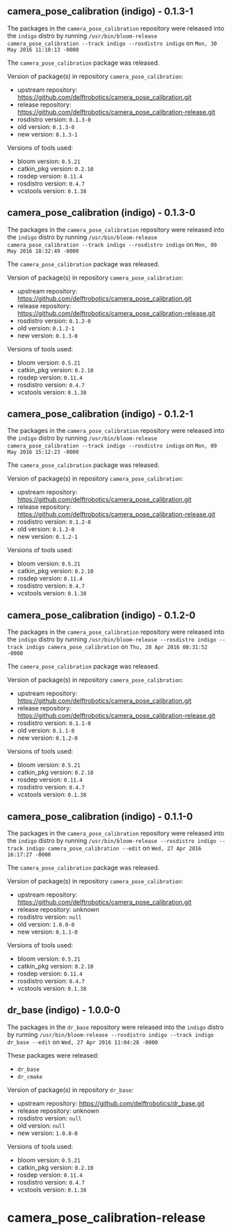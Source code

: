 ## camera_pose_calibration (indigo) - 0.1.3-1

The packages in the `camera_pose_calibration` repository were released into the `indigo` distro by running `/usr/bin/bloom-release camera_pose_calibration --track indigo --rosdistro indigo` on `Mon, 30 May 2016 11:10:13 -0000`

The `camera_pose_calibration` package was released.

Version of package(s) in repository `camera_pose_calibration`:

- upstream repository: https://github.com/delftrobotics/camera_pose_calibration.git
- release repository: https://github.com/delftrobotics/camera_pose_calibration-release.git
- rosdistro version: `0.1.3-0`
- old version: `0.1.3-0`
- new version: `0.1.3-1`

Versions of tools used:

- bloom version: `0.5.21`
- catkin_pkg version: `0.2.10`
- rosdep version: `0.11.4`
- rosdistro version: `0.4.7`
- vcstools version: `0.1.38`


## camera_pose_calibration (indigo) - 0.1.3-0

The packages in the `camera_pose_calibration` repository were released into the `indigo` distro by running `/usr/bin/bloom-release camera_pose_calibration --track indigo --rosdistro indigo` on `Mon, 09 May 2016 18:32:49 -0000`

The `camera_pose_calibration` package was released.

Version of package(s) in repository `camera_pose_calibration`:

- upstream repository: https://github.com/delftrobotics/camera_pose_calibration.git
- release repository: https://github.com/delftrobotics/camera_pose_calibration-release.git
- rosdistro version: `0.1.2-0`
- old version: `0.1.2-1`
- new version: `0.1.3-0`

Versions of tools used:

- bloom version: `0.5.21`
- catkin_pkg version: `0.2.10`
- rosdep version: `0.11.4`
- rosdistro version: `0.4.7`
- vcstools version: `0.1.38`


## camera_pose_calibration (indigo) - 0.1.2-1

The packages in the `camera_pose_calibration` repository were released into the `indigo` distro by running `/usr/bin/bloom-release camera_pose_calibration --track indigo --rosdistro indigo` on `Mon, 09 May 2016 15:12:23 -0000`

The `camera_pose_calibration` package was released.

Version of package(s) in repository `camera_pose_calibration`:

- upstream repository: https://github.com/delftrobotics/camera_pose_calibration.git
- release repository: https://github.com/delftrobotics/camera_pose_calibration-release.git
- rosdistro version: `0.1.2-0`
- old version: `0.1.2-0`
- new version: `0.1.2-1`

Versions of tools used:

- bloom version: `0.5.21`
- catkin_pkg version: `0.2.10`
- rosdep version: `0.11.4`
- rosdistro version: `0.4.7`
- vcstools version: `0.1.38`


## camera_pose_calibration (indigo) - 0.1.2-0

The packages in the `camera_pose_calibration` repository were released into the `indigo` distro by running `/usr/bin/bloom-release --rosdistro indigo --track indigo camera_pose_calibration` on `Thu, 28 Apr 2016 08:31:52 -0000`

The `camera_pose_calibration` package was released.

Version of package(s) in repository `camera_pose_calibration`:

- upstream repository: https://github.com/delftrobotics/camera_pose_calibration.git
- release repository: https://github.com/delftrobotics/camera_pose_calibration-release.git
- rosdistro version: `0.1.1-0`
- old version: `0.1.1-0`
- new version: `0.1.2-0`

Versions of tools used:

- bloom version: `0.5.21`
- catkin_pkg version: `0.2.10`
- rosdep version: `0.11.4`
- rosdistro version: `0.4.7`
- vcstools version: `0.1.38`


## camera_pose_calibration (indigo) - 0.1.1-0

The packages in the `camera_pose_calibration` repository were released into the `indigo` distro by running `/usr/bin/bloom-release --rosdistro indigo --track indigo camera_pose_calibration --edit` on `Wed, 27 Apr 2016 16:17:27 -0000`

The `camera_pose_calibration` package was released.

Version of package(s) in repository `camera_pose_calibration`:

- upstream repository: https://github.com/delftrobotics/camera_pose_calibration.git
- release repository: unknown
- rosdistro version: `null`
- old version: `1.0.0-0`
- new version: `0.1.1-0`

Versions of tools used:

- bloom version: `0.5.21`
- catkin_pkg version: `0.2.10`
- rosdep version: `0.11.4`
- rosdistro version: `0.4.7`
- vcstools version: `0.1.38`


## dr_base (indigo) - 1.0.0-0

The packages in the `dr_base` repository were released into the `indigo` distro by running `/usr/bin/bloom-release --rosdistro indigo --track indigo dr_base --edit` on `Wed, 27 Apr 2016 11:04:28 -0000`

These packages were released:
- `dr_base`
- `dr_cmake`

Version of package(s) in repository `dr_base`:

- upstream repository: https://github.com/delftrobotics/dr_base.git
- release repository: unknown
- rosdistro version: `null`
- old version: `null`
- new version: `1.0.0-0`

Versions of tools used:

- bloom version: `0.5.21`
- catkin_pkg version: `0.2.10`
- rosdep version: `0.11.4`
- rosdistro version: `0.4.7`
- vcstools version: `0.1.38`


# camera_pose_calibration-release